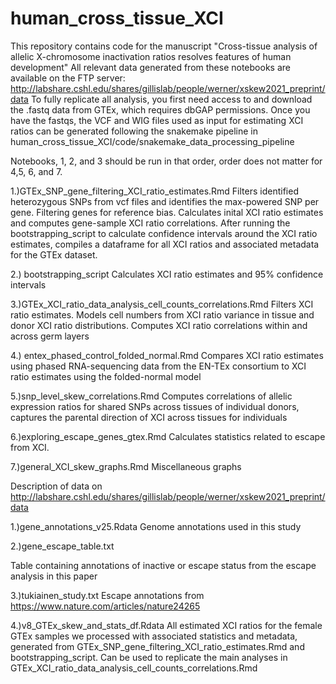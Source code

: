 # human_cross_tissue_XCI

This repository contains code for the manuscript "Cross-tissue analysis of allelic X-chromosome inactivation ratios resolves features of human development"
All relevant data generated from these notebooks are available on the FTP server: http://labshare.cshl.edu/shares/gillislab/people/werner/xskew2021_preprint/data
To fully replicate all analysis, you first need access to and download the .fastq data from GTEx, which requires dbGAP permissions. Once you have the fastqs, the VCF and WIG files used as input for estimating XCI ratios can be generated following the snakemake pipeline in human_cross_tissue_XCI/code/snakemake_data_processing_pipeline

Notebooks, 1, 2, and 3 should be run in that order, order does not matter for 4,5, 6, and 7.

1.)GTEx_SNP_gene_filtering_XCI_ratio_estimates.Rmd
Filters identified heterozygous SNPs from vcf files and identifies the max-powered SNP per gene. Filtering genes for reference bias. Calculates inital XCI ratio estimates and computes gene-sample XCI ratio correlations. After running the bootstrapping_script to calculate confidence intervals around the XCI ratio estimates, compiles a dataframe for all XCI ratios and associated metadata for the GTEx dataset. 

2.) bootstrapping_script
Calculates XCI ratio estimates and 95% confidence intervals

3.)GTEx_XCI_ratio_data_analysis_cell_counts_correlations.Rmd
Filters XCI ratio estimates. Models cell numbers from XCI ratio variance in tissue and donor XCI ratio distributions. Computes XCI ratio correlations within and across germ layers

4.) entex_phased_control_folded_normal.Rmd
Compares XCI ratio estimates using phased RNA-sequencing data from the EN-TEx consortium to XCI ratio estimates using the folded-normal model

5.)snp_level_skew_correlations.Rmd
Computes correlations of allelic expression ratios for shared SNPs across tissues of individual donors, captures the parental direction of XCI across tissues for individuals 

6.)exploring_escape_genes_gtex.Rmd
Calculates statistics related to escape from XCI.

7.)general_XCI_skew_graphs.Rmd
Miscellaneous graphs 

Description of data on http://labshare.cshl.edu/shares/gillislab/people/werner/xskew2021_preprint/data

1.)gene_annotations_v25.Rdata 
Genome annotations used in this study

2.)gene_escape_table.txt 

Table containing annotations of inactive or escape status from the escape analysis in this paper

3.)tukiainen_study.txt 
Escape annotations from https://www.nature.com/articles/nature24265


4.)v8_GTEx_skew_and_stats_df.Rdata
All estimated XCI ratios for the female GTEx samples we processed with associated statistics and metadata, generated from GTEx_SNP_gene_filtering_XCI_ratio_estimates.Rmd and bootstrapping_script. Can be used to replicate the main analyses in GTEx_XCI_ratio_data_analysis_cell_counts_correlations.Rmd   

